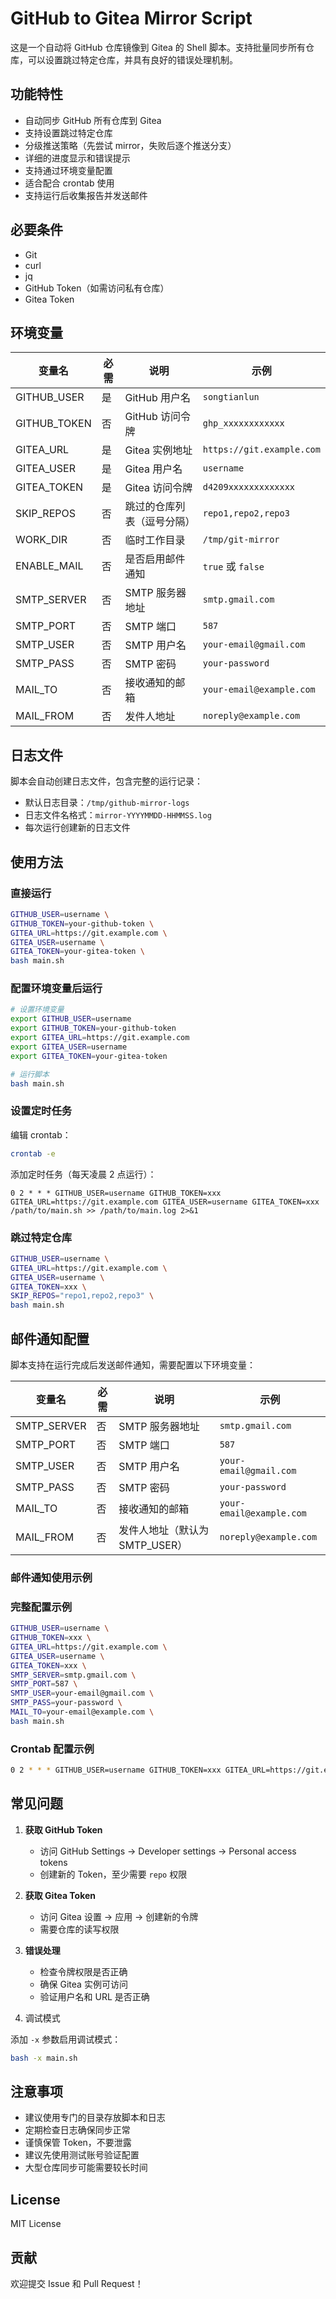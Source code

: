 # GitHub to Gitea Mirror Script

这是一个自动将 GitHub 仓库镜像到 Gitea 的 Shell 脚本。支持批量同步所有仓库，可以设置跳过特定仓库，并具有良好的错误处理机制。

## 功能特性

- 自动同步 GitHub 所有仓库到 Gitea
- 支持设置跳过特定仓库
- 分级推送策略（先尝试 mirror，失败后逐个推送分支）
- 详细的进度显示和错误提示
- 支持通过环境变量配置
- 适合配合 crontab 使用
- 支持运行后收集报告并发送邮件

## 必要条件

- Git
- curl
- jq
- GitHub Token（如需访问私有仓库）
- Gitea Token

## 环境变量

| 变量名 | 必需 | 说明 | 示例 |
|--------|------|------|------|
| GITHUB_USER | 是 | GitHub 用户名 | `songtianlun` |
| GITHUB_TOKEN | 否 | GitHub 访问令牌 | `ghp_xxxxxxxxxxxx` |
| GITEA_URL | 是 | Gitea 实例地址 | `https://git.example.com` |
| GITEA_USER | 是 | Gitea 用户名 | `username` |
| GITEA_TOKEN | 是 | Gitea 访问令牌 | `d4209xxxxxxxxxxxxx` |
| SKIP_REPOS | 否 | 跳过的仓库列表（逗号分隔） | `repo1,repo2,repo3` |
| WORK_DIR | 否 | 临时工作目录 | `/tmp/git-mirror` |
| ENABLE_MAIL | 否 | 是否启用邮件通知 | `true` 或 `false` | `false` |
| SMTP_SERVER | 否 | SMTP 服务器地址 | `smtp.gmail.com` | - |
| SMTP_PORT | 否 | SMTP 端口 | `587` | `587` |
| SMTP_USER | 否 | SMTP 用户名 | `your-email@gmail.com` | - |
| SMTP_PASS | 否 | SMTP 密码 | `your-password` | - |
| MAIL_TO | 否 | 接收通知的邮箱 | `your-email@example.com` | - |
| MAIL_FROM | 否 | 发件人地址 | `noreply@example.com` | `$SMTP_USER` |

## 日志文件

脚本会自动创建日志文件，包含完整的运行记录：

- 默认日志目录：`/tmp/github-mirror-logs`
- 日志文件名格式：`mirror-YYYYMMDD-HHMMSS.log`
- 每次运行创建新的日志文件

## 使用方法

### 直接运行

```bash
GITHUB_USER=username \
GITHUB_TOKEN=your-github-token \
GITEA_URL=https://git.example.com \
GITEA_USER=username \
GITEA_TOKEN=your-gitea-token \
bash main.sh
```

### 配置环境变量后运行

```bash
# 设置环境变量
export GITHUB_USER=username
export GITHUB_TOKEN=your-github-token
export GITEA_URL=https://git.example.com
export GITEA_USER=username
export GITEA_TOKEN=your-gitea-token

# 运行脚本
bash main.sh
```

### 设置定时任务

编辑 crontab：
```bash
crontab -e
```

添加定时任务（每天凌晨 2 点运行）：
```cron
0 2 * * * GITHUB_USER=username GITHUB_TOKEN=xxx GITEA_URL=https://git.example.com GITEA_USER=username GITEA_TOKEN=xxx /path/to/main.sh >> /path/to/main.log 2>&1
```

### 跳过特定仓库

```bash
GITHUB_USER=username \
GITEA_URL=https://git.example.com \
GITEA_USER=username \
GITEA_TOKEN=xxx \
SKIP_REPOS="repo1,repo2,repo3" \
bash main.sh
```

## 邮件通知配置

脚本支持在运行完成后发送邮件通知，需要配置以下环境变量：

| 变量名 | 必需 | 说明 | 示例 |
|--------|------|------|------|
| SMTP_SERVER | 否 | SMTP 服务器地址 | `smtp.gmail.com` |
| SMTP_PORT | 否 | SMTP 端口 | `587` |
| SMTP_USER | 否 | SMTP 用户名 | `your-email@gmail.com` |
| SMTP_PASS | 否 | SMTP 密码 | `your-password` |
| MAIL_TO | 否 | 接收通知的邮箱 | `your-email@example.com` |
| MAIL_FROM | 否 | 发件人地址（默认为 SMTP_USER） | `noreply@example.com` |

### 邮件通知使用示例

### 完整配置示例
```bash
GITHUB_USER=username \
GITHUB_TOKEN=xxx \
GITEA_URL=https://git.example.com \
GITEA_USER=username \
GITEA_TOKEN=xxx \
SMTP_SERVER=smtp.gmail.com \
SMTP_PORT=587 \
SMTP_USER=your-email@gmail.com \
SMTP_PASS=your-password \
MAIL_TO=your-email@example.com \
bash main.sh
```

### Crontab 配置示例
```bash
0 2 * * * GITHUB_USER=username GITHUB_TOKEN=xxx GITEA_URL=https://git.example.com GITEA_USER=username GITEA_TOKEN=xxx SMTP_SERVER=smtp.gmail.com SMTP_PORT=587 SMTP_USER=your-email@gmail.com SMTP_PASS=your-password MAIL_TO=your-email@example.com /path/to/main.sh
```

## 常见问题

1. **获取 GitHub Token**
   - 访问 GitHub Settings -> Developer settings -> Personal access tokens
   - 创建新的 Token，至少需要 `repo` 权限

2. **获取 Gitea Token**
   - 访问 Gitea 设置 -> 应用 -> 创建新的令牌
   - 需要仓库的读写权限

4. **错误处理**
   - 检查令牌权限是否正确
   - 确保 Gitea 实例可访问
   - 验证用户名和 URL 是否正确

5. 调试模式

添加 `-x` 参数启用调试模式：
```bash
bash -x main.sh
```

## 注意事项

- 建议使用专门的目录存放脚本和日志
- 定期检查日志确保同步正常
- 谨慎保管 Token，不要泄露
- 建议先使用测试账号验证配置
- 大型仓库同步可能需要较长时间

## License

MIT License

## 贡献

欢迎提交 Issue 和 Pull Request！